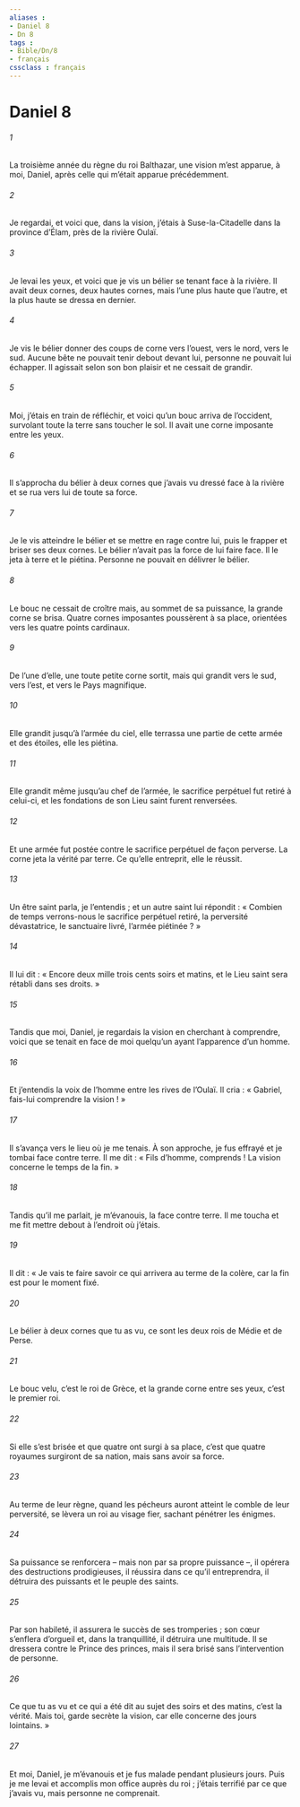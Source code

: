 ```yaml
---
aliases : 
- Daniel 8
- Dn 8
tags : 
- Bible/Dn/8
- français
cssclass : français
---
```


# Daniel 8

###### 1
La troisième année du règne du roi Balthazar, une vision m’est apparue, à moi, Daniel, après celle qui m’était apparue précédemment.
###### 2
Je regardai, et voici que, dans la vision, j’étais à Suse-la-Citadelle dans la province d’Élam, près de la rivière Oulaï.
###### 3
Je levai les yeux, et voici que je vis un bélier se tenant face à la rivière. Il avait deux cornes, deux hautes cornes, mais l’une plus haute que l’autre, et la plus haute se dressa en dernier.
###### 4
Je vis le bélier donner des coups de corne vers l’ouest, vers le nord, vers le sud. Aucune bête ne pouvait tenir debout devant lui, personne ne pouvait lui échapper. Il agissait selon son bon plaisir et ne cessait de grandir.
###### 5
Moi, j’étais en train de réfléchir, et voici qu’un bouc arriva de l’occident, survolant toute la terre sans toucher le sol. Il avait une corne imposante entre les yeux.
###### 6
Il s’approcha du bélier à deux cornes que j’avais vu dressé face à la rivière et se rua vers lui de toute sa force.
###### 7
Je le vis atteindre le bélier et se mettre en rage contre lui, puis le frapper et briser ses deux cornes. Le bélier n’avait pas la force de lui faire face. Il le jeta à terre et le piétina. Personne ne pouvait en délivrer le bélier.
###### 8
Le bouc ne cessait de croître mais, au sommet de sa puissance, la grande corne se brisa. Quatre cornes imposantes poussèrent à sa place, orientées vers les quatre points cardinaux.
###### 9
De l’une d’elle, une toute petite corne sortit, mais qui grandit vers le sud, vers l’est, et vers le Pays magnifique.
###### 10
Elle grandit jusqu’à l’armée du ciel, elle terrassa une partie de cette armée et des étoiles, elle les piétina.
###### 11
Elle grandit même jusqu’au chef de l’armée, le sacrifice perpétuel fut retiré à celui-ci, et les fondations de son Lieu saint furent renversées.
###### 12
Et une armée fut postée contre le sacrifice perpétuel de façon perverse. La corne jeta la vérité par terre. Ce qu’elle entreprit, elle le réussit.
###### 13
Un être saint parla, je l’entendis ; et un autre saint lui répondit : « Combien de temps verrons-nous le sacrifice perpétuel retiré, la perversité dévastatrice, le sanctuaire livré, l’armée piétinée ? »
###### 14
Il lui dit : « Encore deux mille trois cents soirs et matins, et le Lieu saint sera rétabli dans ses droits. »
###### 15
Tandis que moi, Daniel, je regardais la vision en cherchant à comprendre, voici que se tenait en face de moi quelqu’un ayant l’apparence d’un homme.
###### 16
Et j’entendis la voix de l’homme entre les rives de l’Oulaï. Il cria : « Gabriel, fais-lui comprendre la vision ! »
###### 17
Il s’avança vers le lieu où je me tenais. À son approche, je fus effrayé et je tombai face contre terre. Il me dit : « Fils d’homme, comprends ! La vision concerne le temps de la fin. »
###### 18
Tandis qu’il me parlait, je m’évanouis, la face contre terre. Il me toucha et me fit mettre debout à l’endroit où j’étais.
###### 19
Il dit : « Je vais te faire savoir ce qui arrivera au terme de la colère, car la fin est pour le moment fixé.
###### 20
Le bélier à deux cornes que tu as vu, ce sont les deux rois de Médie et de Perse.
###### 21
Le bouc velu, c’est le roi de Grèce, et la grande corne entre ses yeux, c’est le premier roi.
###### 22
Si elle s’est brisée et que quatre ont surgi à sa place, c’est que quatre royaumes surgiront de sa nation, mais sans avoir sa force.
###### 23
Au terme de leur règne, quand les pécheurs
auront atteint le comble de leur perversité,
se lèvera un roi au visage fier,
sachant pénétrer les énigmes.
###### 24
Sa puissance se renforcera
– mais non par sa propre puissance –,
il opérera des destructions prodigieuses,
il réussira dans ce qu’il entreprendra,
il détruira des puissants
et le peuple des saints.
###### 25
Par son habileté, il assurera le succès de ses tromperies ;
son cœur s’enflera d’orgueil
et, dans la tranquillité, il détruira une multitude.
Il se dressera contre le Prince des princes,
mais il sera brisé sans l’intervention de personne.
###### 26
Ce que tu as vu et ce qui a été dit
au sujet des soirs et des matins,
c’est la vérité.
Mais toi, garde secrète la vision,
car elle concerne des jours lointains. »
###### 27
Et moi, Daniel, je m’évanouis et je fus malade pendant plusieurs jours. Puis je me levai et accomplis mon office auprès du roi ; j’étais terrifié par ce que j’avais vu, mais personne ne comprenait.
